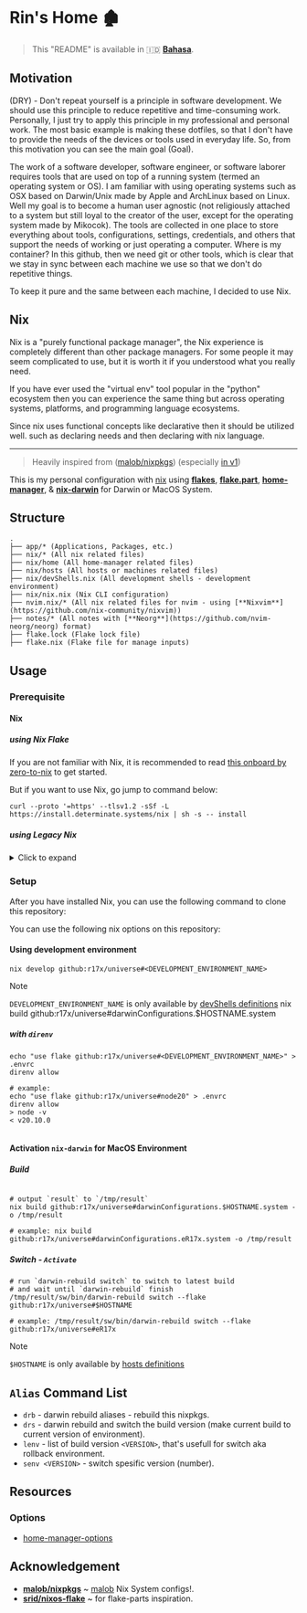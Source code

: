 # Rin's Home 🏚

> This "README" is available in 🇮🇩 [**Bahasa**](./BACALAH.md).

## Motivation

(DRY) - Don't repeat yourself is a principle in software development. We should use this principle to reduce repetitive and time-consuming work. Personally, I just try to apply this principle in my professional and personal work. The most basic example is making these dotfiles, so that I don't have to provide the needs of the devices or tools used in everyday life. So, from this motivation you can see the main goal (Goal).

The work of a software developer, software engineer, or software laborer requires tools that are used on top of a running system (termed an operating system or OS). I am familiar with using operating systems such as OSX based on Darwin/Unix made by Apple and ArchLinux based on Linux. Well my goal is to become a human user agnostic (not religiously attached to a system but still loyal to the creator of the user, except for the operating system made by Mikocok). The tools are collected in one place to store everything about tools, configurations, settings, credentials, and others that support the needs of working or just operating a computer. Where is my container? In this github, then we need git or other tools, which is clear that we stay in sync between each machine we use so that we don't do repetitive things.

To keep it pure and the same between each machine, I decided to use Nix.

## Nix

Nix is a "purely functional package manager", the Nix experience is completely different than other package managers. For some people it may seem complicated to use, but it is worth it if you understood what you really need.

If you have ever used the "virtual env" tool popular in the "python" ecosystem then you can experience the same thing but across operating systems, platforms, and programming language ecosystems.

Since nix uses functional concepts like declarative then it should be utilized well. such as declaring needs and then declaring with nix language.

<hr/>

> Heavily inspired from ([malob/nixpkgs](https://github.com/malob/nixpkgs)) (especially [in v1](https://github.com/r17x/universe/tree/v1))

This is my personal configuration with [nix](https://nixos.org/) using [**flakes**](https://nixos.wiki/wiki/Flakes), [**flake.part**](https://flake.parts/), [**home-manager**](https://github.com/nix-community/home-manager), & [**nix-darwin**](https://github.com/LnL7/nix-darwin) for Darwin or MacOS System.

## Structure

```console
.
├── app/* (Applications, Packages, etc.)
├── nix/* (All nix related files)
├── nix/home (All home-manager related files)
├── nix/hosts (All hosts or machines related files)
├── nix/devShells.nix (All development shells - development environment)
├── nix/nix.nix (Nix CLI configuration)
├── nvim.nix/* (All nix related files for nvim - using [**Nixvim**](https://github.com/nix-community/nixvim))
├── notes/* (All notes with [**Neorg**](https://github.com/nvim-neorg/neorg) format)
├── flake.lock (Flake lock file)
├── flake.nix (Flake file for manage inputs)

```
## Usage

### Prerequisite

#### **Nix**

##### using Nix Flake

If you are not familiar with Nix, it is recommended to read [this onboard by zero-to-nix](https://zero-to-nix.com/start/install) to get started.

But if you want to use Nix, go jump to command below:

```console
curl --proto '=https' --tlsv1.2 -sSf -L https://install.determinate.systems/nix | sh -s -- install
```

##### using Legacy Nix

<details>
    <summary>Click to expand</summary>


| System                                         | Single User | Multiple User | Command                                                             |
| ---------------------------------------------- | ----------- | ------------- | ------------------------------------------------------------------- |
| **Linux**                                      | ✅          | ✅            | [Single User](#linux-single-user) • [Multi User](#linux-multi-user) |
| **Darwin** (MacOS)                             | ❌          | ✅            | [Multi User](#darwin-multi-user)                                    |
| [**More...**](https://nixos.org/download.html) |             |               |                                                                     |

##### Linux Single User

```console
sh <(curl -L https://nixos.org/nix/install) --daemon
```

##### Linux Multi User

```console
sh <(curl -L https://nixos.org/nix/install) --no-daemon
```

##### Darwin Multi User

```console
sh <(curl -L https://nixos.org/nix/install)
```

#### Enable `experimental-features`

In general installation of nix, the nix configuration is located in `~/.config/nix/nix.conf`.
You **MUST** be set the `experimental-features` before use [this configuration](https://github.com/r17x/universe).

```cfg
experimental-features = nix-command flakes

// (optional) for distribution cache (DON'T COPY THIS COMMENT LINE)
substituters = https://cache.nixos.org https://cache.nixos.org/ https://r17.cachix.org
```

</details>


### Setup

After you have installed Nix, you can use the following command to clone this repository:

You can use the following nix options on this repository:

#### Using development environment
```console
nix develop github:r17x/universe#<DEVELOPMENT_ENVIRONMENT_NAME>
```
> [!NOTE]
> `DEVELOPMENT_ENVIRONMENT_NAME` is only available by [devShells definitions](./nix/devShells.nix#L37:L175)
nix build github:r17x/universe#darwinConfigurations.$HOSTNAME.system

##### with `direnv`

```console
echo "use flake github:r17x/universe#<DEVELOPMENT_ENVIRONMENT_NAME>" > .envrc
direnv allow

# example:
echo "use flake github:r17x/universe#node20" > .envrc
direnv allow
> node -v
< v20.10.0


```
#### Activation `nix-darwin` for MacOS Environment

##### Build

```console

# output `result` to `/tmp/result`
nix build github:r17x/universe#darwinConfigurations.$HOSTNAME.system -o /tmp/result

# example: nix build github:r17x/universe#darwinConfigurations.eR17x.system -o /tmp/result

```

##### Switch - `Activate`

```console
# run `darwin-rebuild switch` to switch to latest build
# and wait until `darwin-rebuild` finish
/tmp/result/sw/bin/darwin-rebuild switch --flake github:r17x/universe#$HOSTNAME 

# example: /tmp/result/sw/bin/darwin-rebuild switch --flake github:r17x/universe#eR17x 
```

> [!NOTE]
> `$HOSTNAME` is only available by [hosts definitions](./nix/hosts/default.nix#L82:L83)

## `Alias` Command List

* `drb` - darwin rebuild aliases - rebuild this nixpkgs.
* `drs` - darwin rebuild and switch the build version (make current build to current version of environment).
* `lenv` - list of build version `<VERSION>`, that's usefull for switch aka rollback environment.
* `senv <VERSION>` - switch spesific version (number).

## Resources 

### Options
* [home-manager-options](https://home-manager-options.extranix.com/?query=&release=master)

## Acknowledgement

* [**malob/nixpkgs**](https://github.com/malob/nixpkgs) ~ [malob](https://github.com/malob) Nix System configs!.
* [**srid/nixos-flake**](https://github.com/srid/nixos-flake) ~ for flake-parts inspiration.
